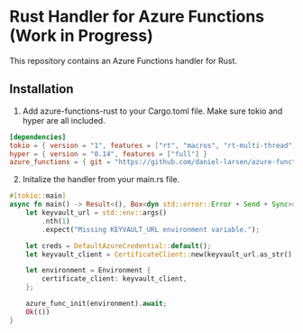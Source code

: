 # Rust Handler for Azure Functions (Work in Progress)

This repository contains an Azure Functions handler for Rust.

## Installation

1. Add azure-functions-rust to your Cargo.toml file. Make sure tokio and hyper are all included.

```toml
[dependencies]
tokio = { version = "1", features = ["rt", "macros", "rt-multi-thread"] }
hyper = { version = "0.14", features = ["full"] }
azure_functions = { git = "https://github.com/daniel-larsen/azure-functions-rust", branch = "main" }

```
2. Initalize the handler from your main.rs file. 

```rust
#[tokio::main]
async fn main() -> Result<(), Box<dyn std::error::Error + Send + Sync>> {
    let keyvault_url = std::env::args()
        .nth(1)
        .expect("Missing KEYVAULT_URL environment variable.");

    let creds = DefaultAzureCredential::default();
    let keyvault_client = CertificateClient::new(keyvault_url.as_str(), Arc::new(creds))?;

    let environment = Environment {
        certificate_client: keyvault_client,
    };

    azure_func_init(environment).await;
    Ok(())
}

```